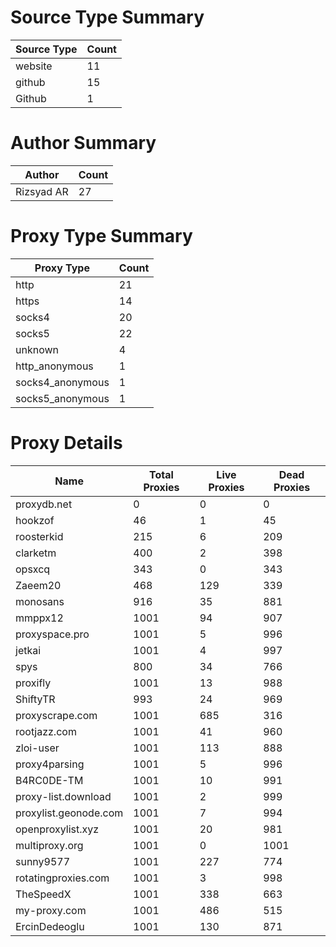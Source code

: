 # Source Type Summary

| Source Type | Count |
|-------------|-------|
| website | 11 |
| github | 15 |
| Github | 1 |


# Author Summary

| Author | Count |
|--------|-------|
| Rizsyad AR | 27 |


# Proxy Type Summary

| Proxy Type | Count |
|------------|-------|
| http | 21 |
| https | 14 |
| socks4 | 20 |
| socks5 | 22 |
| unknown | 4 |
| http_anonymous | 1 |
| socks4_anonymous | 1 |
| socks5_anonymous | 1 |


# Proxy Details

| Name | Total Proxies | Live Proxies | Dead Proxies |
|------|---------------|--------------|---------------|
| proxydb.net | 0 | 0 | 0 |
| hookzof | 46 | 1 | 45 |
| roosterkid | 215 | 6 | 209 |
| clarketm | 400 | 2 | 398 |
| opsxcq | 343 | 0 | 343 |
| Zaeem20 | 468 | 129 | 339 |
| monosans | 916 | 35 | 881 |
| mmppx12 | 1001 | 94 | 907 |
| proxyspace.pro | 1001 | 5 | 996 |
| jetkai | 1001 | 4 | 997 |
| spys | 800 | 34 | 766 |
| proxifly | 1001 | 13 | 988 |
| ShiftyTR | 993 | 24 | 969 |
| proxyscrape.com | 1001 | 685 | 316 |
| rootjazz.com | 1001 | 41 | 960 |
| zloi-user | 1001 | 113 | 888 |
| proxy4parsing | 1001 | 5 | 996 |
| B4RC0DE-TM | 1001 | 10 | 991 |
| proxy-list.download | 1001 | 2 | 999 |
| proxylist.geonode.com | 1001 | 7 | 994 |
| openproxylist.xyz | 1001 | 20 | 981 |
| multiproxy.org | 1001 | 0 | 1001 |
| sunny9577 | 1001 | 227 | 774 |
| rotatingproxies.com | 1001 | 3 | 998 |
| TheSpeedX | 1001 | 338 | 663 |
| my-proxy.com | 1001 | 486 | 515 |
| ErcinDedeoglu | 1001 | 130 | 871 |
